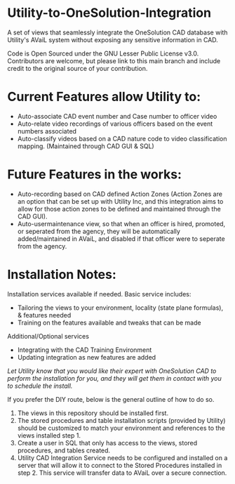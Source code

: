 # Utility-to-OneSolution-Integration
A set of views that seamlessly integrate the OneSolution CAD database with Utility's AVaiL system without exposing any sensitive information in CAD.

Code is Open Sourced under the GNU Lesser Public License v3.0.  Contributors are welcome, but please link to this main branch and include credit to the original source of your contribution.

# Current Features allow Utility to:
- Auto-associate CAD event number and Case number to officer video
- Auto-relate video recordings of various officers based on the event numbers associated
- Auto-classify videos based on a CAD nature code to video classification mapping. (Maintained through CAD GUI & SQL)

# Future Features in the works:
- Auto-recording based on CAD defined Action Zones (Action Zones are an option that can be set up with Utility Inc, and this integration aims to allow for those action zones to be defined and maintained through the CAD GUI).
- Auto-usermaintenance view, so that when an officer is hired, promoted, or seperated from the agency, they will be automatically added/maintained in AVaiL, and disabled if that officer were to seperate from the agency.

# Installation Notes:
 Installation services available if needed. Basic service includes:
- Tailoring the views to your environment, locality (state plane formulas), & features needed
- Training on the features available and tweaks that can be made

Additional/Optional services
- Integrating with the CAD Training Environment
- Updating integration as new features are added 

*Let Utility know that you would like their expert with OneSolution CAD to perform the installation for you, and they will get them in contact with you to schedule the install.*

If you prefer the DIY route, below is the general outline of how to do so.
1. The views in this repository should be installed first.
2. The stored procedures and table installation scripts (provided by Utility) should be customized to match your environment and references to the views installed step 1.
3. Create a user in SQL that only has access to the views, stored procedures, and tables created.
4. Utility CAD Integration Service needs to be configured and installed on a server that will allow it to connect to the Stored Procedures installed in step 2. This service will transfer data to AVaiL over a secure connection.
